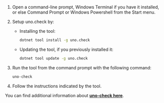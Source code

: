 1. Open a command-line prompt, Windows Terminal if you have it installed, or else Command Prompt or Windows Powershell from the Start menu.

1. Setup uno.check by:
    - Installing the tool:

        ```bash
        dotnet tool install -g uno.check
        ```

    - Updating the tool, if you previously installed it:

        ```bash
        dotnet tool update -g uno.check
        ```

1. Run the tool from the command prompt with the following command:

    ```bash
    uno-check
    ```

1. Follow the instructions indicated by the tool.

You can find additional information about [**uno-check here**](xref:UnoCheck.UsingUnoCheck).
